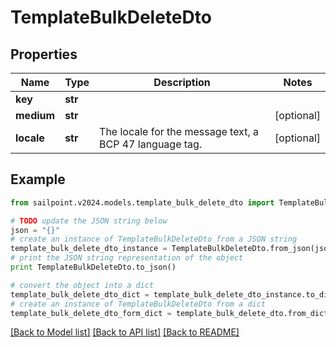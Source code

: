 # TemplateBulkDeleteDto


## Properties

Name | Type | Description | Notes
------------ | ------------- | ------------- | -------------
**key** | **str** |  | 
**medium** | **str** |  | [optional] 
**locale** | **str** | The locale for the message text, a BCP 47 language tag. | [optional] 

## Example

```python
from sailpoint.v2024.models.template_bulk_delete_dto import TemplateBulkDeleteDto

# TODO update the JSON string below
json = "{}"
# create an instance of TemplateBulkDeleteDto from a JSON string
template_bulk_delete_dto_instance = TemplateBulkDeleteDto.from_json(json)
# print the JSON string representation of the object
print TemplateBulkDeleteDto.to_json()

# convert the object into a dict
template_bulk_delete_dto_dict = template_bulk_delete_dto_instance.to_dict()
# create an instance of TemplateBulkDeleteDto from a dict
template_bulk_delete_dto_form_dict = template_bulk_delete_dto.from_dict(template_bulk_delete_dto_dict)
```
[[Back to Model list]](../README.md#documentation-for-models) [[Back to API list]](../README.md#documentation-for-api-endpoints) [[Back to README]](../README.md)


